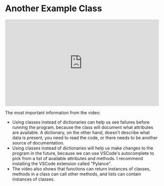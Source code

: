 # Another Example Class

<div style="position: relative; padding-bottom: 56.25%; height: 0;"><iframe src="https://www.youtube.com/embed/kPkqyoTSdks?rel=0" title="Weather - Reading from Dictionaries" frameborder="0" allow="accelerometer; autoplay; clipboard-write; encrypted-media; gyroscope; picture-in-picture" allowfullscreen style="position: absolute; top: 0; left: 0; width: 100%; height: 100%;"></iframe></div>

The most important information from the video:

* Using classes instead of dictionaries can help us see failures before running the program, because the class will document what attributes are available. A dictionary, on the other hand, doesn't describe what data is present, you need to read the code, or there needs to be another source of documentation.
* Using classes instead of dictionaries will help us make changes to the program in the future, because we can use VSCode's autocomplete to pick from a list of available attributes and methods.  I recommend installing the VSCode extension called "Pylance".
* The video also shows that functions can return instances of classes, methods in a class can call other methods, and lists can contain instances of classes.
